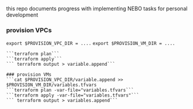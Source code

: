 this repo documents progress with implementing NEBO tasks for personal development

### provision VPCs
```export $PROVISION_VPC_DIR = ....```
```export $PROVISION_VM_DIR = ....```

```cd "$(PROVISION_VPC_DIR)"
```terraform plan```
```terraform apply```
``` terraform output > variable.append```

### provision VMs
```cat $PROVISION_VPC_DIR/variable.append >> $PROVISION_VM_DIR/variables.tfvars
```terraform plan -var-file="variables.tfvars```
```terraform apply -var-file="variables.tfvars"```
``` terraform output > variables.append```


